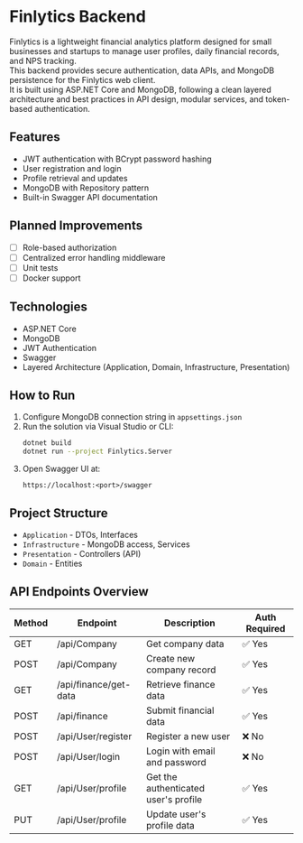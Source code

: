 # Finlytics Backend

Finlytics is a lightweight financial analytics platform designed for small businesses and startups to manage user profiles, daily financial records, and NPS tracking.  
This backend provides secure authentication, data APIs, and MongoDB persistence for the Finlytics web client.  
It is built using ASP.NET Core and MongoDB, following a clean layered architecture and best practices in API design, modular services, and token-based authentication.

## Features

- JWT authentication with BCrypt password hashing
- User registration and login
- Profile retrieval and updates
- MongoDB with Repository pattern
- Built-in Swagger API documentation

## Planned Improvements

- [ ] Role-based authorization
- [ ] Centralized error handling middleware
- [ ] Unit tests
- [ ] Docker support

## Technologies

- ASP.NET Core
- MongoDB
- JWT Authentication
- Swagger
- Layered Architecture (Application, Domain, Infrastructure, Presentation)

## How to Run

1. Configure MongoDB connection string in `appsettings.json`
2. Run the solution via Visual Studio or CLI:
   ```bash
   dotnet build
   dotnet run --project Finlytics.Server
   ```
3. Open Swagger UI at:
   ```
   https://localhost:<port>/swagger
   ```

## Project Structure

- `Application` - DTOs, Interfaces
- `Infrastructure` - MongoDB access, Services
- `Presentation` - Controllers (API)
- `Domain` - Entities

## API Endpoints Overview

| Method | Endpoint                | Description                          | Auth Required  |
|--------|-------------------------|--------------------------------------|----------------|
| GET    | /api/Company            | Get company data                     | ✅ Yes         |
| POST   | /api/Company            | Create new company record            | ✅ Yes         |
| GET    | /api/finance/get-data   | Retrieve finance data                | ✅ Yes         |
| POST   | /api/finance            | Submit financial data                | ✅ Yes         |
| POST   | /api/User/register      | Register a new user                  | ❌ No          |
| POST   | /api/User/login         | Login with email and password        | ❌ No          |
| GET    | /api/User/profile       | Get the authenticated user's profile | ✅ Yes         |
| PUT    | /api/User/profile       | Update user's profile data           | ✅ Yes         |
